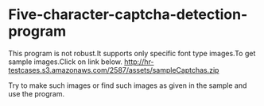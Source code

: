 # Five-character-captcha-detection-program
This program is not robust.It supports only specific font type images.To get sample images.Click on link below.
http://hr-testcases.s3.amazonaws.com/2587/assets/sampleCaptchas.zip

Try to make such images or find such images as given in the sample and use the program.
